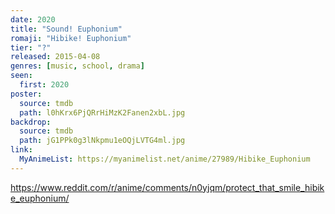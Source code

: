 ```yaml
---
date: 2020
title: "Sound! Euphonium"
romaji: "Hibike! Euphonium"
tier: "?"
released: 2015-04-08
genres: [music, school, drama]
seen:
  first: 2020
poster:
  source: tmdb
  path: l0hKrx6PjQRrHiMzK2Fanen2xbL.jpg
backdrop:
  source: tmdb
  path: jG1PPk0g3lNkpmu1eOQjLVTG4ml.jpg
link:
  MyAnimeList: https://myanimelist.net/anime/27989/Hibike_Euphonium
---
```


<https://www.reddit.com/r/anime/comments/n0yjqm/protect_that_smile_hibike_euphonium/>
